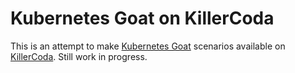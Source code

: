# Kubernetes Goat on KillerCoda

This is an attempt to make [Kubernetes Goat](https://madhuakula.com/kubernetes-goat) scenarios available on [KillerCoda](https://killercoda.com/). Still work in progress.
